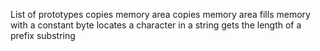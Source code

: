 List of prototypes
copies memory area
copies memory area
fills memory with a constant byte
locates a character in a string
gets the length of a prefix substring
